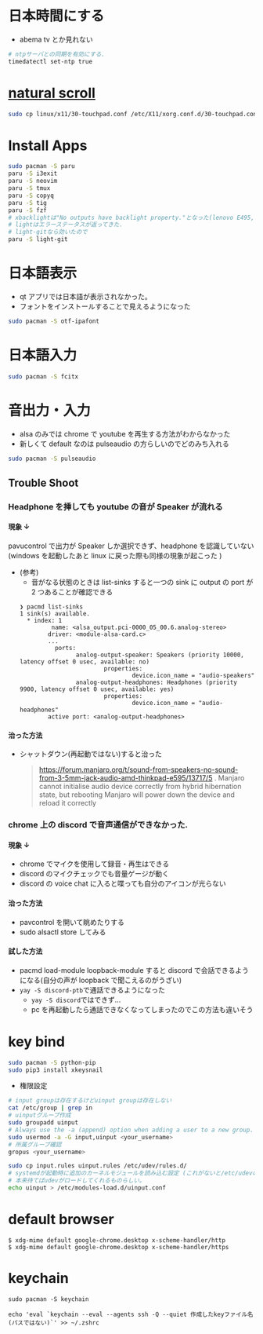# 日本時間にする

- abema tv とか見れない

```sh
# ntpサーバとの同期を有効にする.
timedatectl set-ntp true
```

# [natural scroll](https://wiki.archlinux.org/index.php/Libinput)

```sh
sudo cp linux/x11/30-touchpad.conf /etc/X11/xorg.conf.d/30-touchpad.conf
```

# Install Apps

```sh
sudo pacman -S paru
paru -S i3exit
paru -S neovim
paru -S tmux
paru -S copyq
paru -S tig
paru -S fzf
# xbacklightは"No outputs have backlight property."となった(lenovo E495, AMD)
# lightはエラーステータスが返ってきた.
# light-gitなら効いたので
paru -S light-git

```

# 日本語表示

- qt アプリでは日本語が表示されなかった。
- フォントをインストールすることで見えるようになった

```sh
sudo pacman -S otf-ipafont
```

# 日本語入力

```sh
sudo pacman -S fcitx
```

# 音出力・入力

- alsa のみでは chrome で youtube を再生する方法がわからなかった
- 新しくて default なのは pulseaudio の方らしいのでどのみち入れる

```sh
sudo pacman -S pulseaudio
```

## Trouble Shoot

### Headphone を挿しても youtube の音が Speaker が流れる

#### 現象 ↓

pavucontrol で出力が Speaker しか選択できず、headphone を認識していない (windows を起動したあと linux に戻った際も同様の現象が起こった )

- (参考)
  - 音がなる状態のときは list-sinks すると一つの sink に output の port が 2 つあることが確認できる
  ```
  ❯ pacmd list-sinks
  1 sink(s) available.
    * index: 1
           name: <alsa_output.pci-0000_05_00.6.analog-stereo>
          driver: <module-alsa-card.c>
          ...
            ports:
                  analog-output-speaker: Speakers (priority 10000, latency offset 0 usec, available: no)
                          properties:
                                  device.icon_name = "audio-speakers"
                  analog-output-headphones: Headphones (priority 9900, latency offset 0 usec, available: yes)
                          properties:
                                  device.icon_name = "audio-headphones"
          active port: <analog-output-headphones>
  ```

#### 治った方法

- シャットダウン(再起動ではない)すると治った

  > https://forum.manjaro.org/t/sound-from-speakers-no-sound-from-3-5mm-jack-audio-amd-thinkpad-e595/13717/5 . Manjaro cannot initialise audio device correctly from hybrid hibernation state, but rebooting Manjaro will power down the device and reload it correctly

### chrome 上の discord で音声通信ができなかった.

#### 現象 ↓

- chrome でマイクを使用して録音・再生はできる
- discord のマイクチェックでも音量ゲージが動く
- discord の voice chat に入ると喋っても自分のアイコンが光らない

#### 治った方法

- pavcontrol を開いて眺めたりする
- sudo alsactl store してみる

#### 試した方法

- pacmd load-module loopback-module すると discord で会話できるようになる(自分の声が loopback で聞こえるのがうざい)
- `yay -S discord-ptb`で通話できるようになった
  - `yay -S discord`ではできず...
  - pc を再起動したら通話できなくなってしまったのでこの方法も違いそう

# key bind

```sh
sudo pacman -S python-pip
sudo pip3 install xkeysnail
```

- 権限設定

```sh
# input groupは存在するけどuinput groupは存在しない
cat /etc/group | grep in
# uinputグループ作成
sudo groupadd uinput
# Always use the -a (append) option when adding a user to a new group. If you omit the -a option, the user will be removed from any groups not listed after the -G option.
sudo usermod -a -G input,uinput <your_username>
# 所属グループ確認
gropus <your_username>

sudo cp input.rules uinput.rules /etc/udev/rules.d/
# systemdが起動時に追加のカーネルモジュールを読み込む設定 (これがないと/etc/udevの権限が反映されなかった)
# 本来待てばudevがロードしてくれるものらしい。
echo uinput > /etc/modules-load.d/uinput.conf

```

# default browser

```
$ xdg-mime default google-chrome.desktop x-scheme-handler/http
$ xdg-mime default google-chrome.desktop x-scheme-handler/https
```

# keychain

```
sudo pacman -S keychain

echo 'eval `keychain --eval --agents ssh -Q --quiet 作成したkeyファイル名(パスではない)`' >> ~/.zshrc
```
